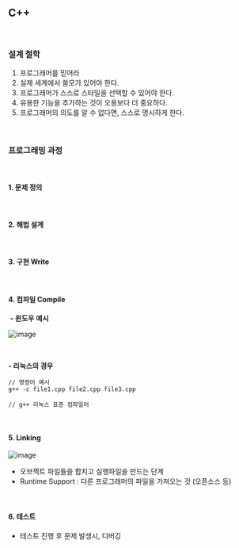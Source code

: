 ## C++ 

<br>

### 설계 철학

1. 프로그래머를 믿어라
2. 실제 세계에서 쓸모가 있어야 한다.
3. 프로그래머가 스스로 스타일을 선택할 수 있어야 한다.
4. 유용한 기능을 추가하는 것이 오용보다 더 중요하다.
5. 프로그래머의 의도를 알 수 없다면, 스스로 명시하게 한다.

<br>

### 프로그래밍 과정

<br>

#### 1. 문제 정의

<br>

#### 2. 해법 설계

<br>

#### 3. 구현 Write

<br>

#### 4. 컴파일 Compile

​	**- 윈도우 예시**

![image](https://user-images.githubusercontent.com/89068148/196169307-e73fd7a4-dbf7-4b15-8ea1-0e351bc2d745.png)

<br>

**- 리눅스의 경우**

```
// 명령어 예시
g++ -c file1.cpp file2.cpp file3.cpp

// g++ 리눅스 표준 컴파일러
```

<br>

#### 5. Linking

![image](https://user-images.githubusercontent.com/89068148/196170650-7d1a68ac-9f72-4285-8ed2-f04ecb998421.png)

- 오브젝트 파일들을 합치고 실행파일을 만드는 단계
- Runtime Support : 다른 프로그래머의 파일을 가져오는 것 (오픈소스 등)

<br>

#### 6. 테스트

- 테스트 진행 후 문제 발생시, 디버깅
